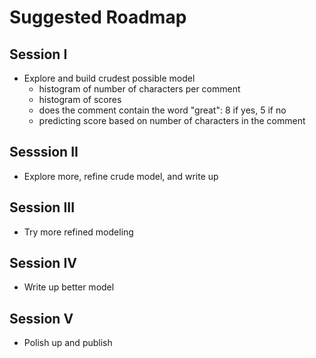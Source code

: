 # Suggested Roadmap

## Session I

- Explore and build crudest possible model
    - histogram of number of characters per comment
    - histogram of scores
    - does the comment contain the word "great": 8 if yes, 5 if no
    - predicting score based on number of characters in the comment

## Sesssion II

- Explore more, refine crude model, and write up

## Session III

- Try more refined modeling

## Session IV

- Write up better model

## Session V

- Polish up and publish
